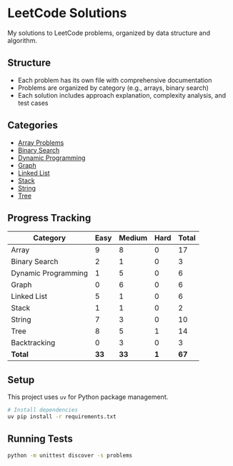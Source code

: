 # LeetCode Solutions

My solutions to LeetCode problems, organized by data structure and algorithm.

## Structure

- Each problem has its own file with comprehensive documentation
- Problems are organized by category (e.g., arrays, binary search)
- Each solution includes approach explanation, complexity analysis, and test cases

## Categories

- [Array Problems](./problems/array/)
- [Binary Search](./problems/binary_search/)
- [Dynamic Programming](./problems/dynamic_programming/)
- [Graph](./problems/graph/)
- [Linked List](./problems/linked_list/)
- [Stack](./problems/stack/)
- [String](./problems/string/)
- [Tree](./problems/tree/)

## Progress Tracking

| Category | Easy | Medium | Hard | Total |
|----------|------|--------|------|-------|
| Array | 9 | 8 | 0 | 17 |
| Binary Search | 2 | 1 | 0 | 3 |
| Dynamic Programming | 1 | 5 | 0 | 6 |
| Graph | 0 | 6 | 0 | 6 |
| Linked List | 5 | 1 | 0 | 6 |
| Stack | 1 | 1 | 0 | 2 |
| String | 7 | 3 | 0 | 10 |
| Tree | 8 | 5 | 1 | 14 |
| Backtracking | 0 | 3 | 0 | 3 |
| **Total** | **33** | **33** | **1** | **67** |




## Setup

This project uses `uv` for Python package management.

```bash
# Install dependencies
uv pip install -r requirements.txt
```

## Running Tests

```bash
python -m unittest discover -s problems
```
